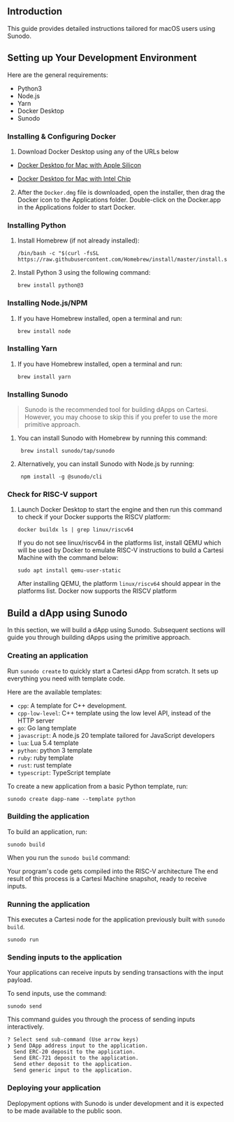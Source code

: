 
## Introduction

This guide provides detailed instructions tailored for macOS users using Sunodo.


## Setting up Your  Development Environment

Here are the general requirements:
- Python3
- Node.js
- Yarn
- Docker Desktop
- Sunodo

### Installing & Configuring Docker

1. Download Docker Desktop using any of the URLs below 
- [Docker Desktop for Mac with Apple Silicon](https://desktop.docker.com/mac/main/arm64/Docker.dmg?utm_source=docker&utm_medium=webreferral&utm_campaign=docs-driven-download-mac-arm64&_gl=1*1phjm84*_ga*MTA0MTIzOTI4LjE2OTcyNzA0OTY.*_ga_XJWPQMJYHQ*MTY5NzQ2ODc2Ny41LjEuMTY5NzQ2ODkyNy42MC4wLjA)

- [Docker Desktop for Mac with Intel Chip](https://desktop.docker.com/mac/main/amd64/Docker.dmg?utm_source=docker&utm_medium=webreferral&utm_campaign=docs-driven-download-mac-amd64&_gl=1*vl017u*_ga*MTA0MTIzOTI4LjE2OTcyNzA0OTY.*_ga_XJWPQMJYHQ*MTY5NzQ2ODc2Ny41LjEuMTY5NzQ2ODkyNy42MC4wLjA.)

2. After the `Docker.dmg` file is downloaded, open the installer, then drag the Docker icon to the Applications folder. 
Double-click on the Docker.app in the Applications folder to start Docker.

### Installing Python

1. Install Homebrew (if not already installed):

     ```
     /bin/bash -c "$(curl -fsSL https://raw.githubusercontent.com/Homebrew/install/master/install.sh)"
     ```

2. Install Python 3 using the following command:

     ```
     brew install python@3
     ``` 

### Installing Node.js/NPM

1. If you have Homebrew installed, open a terminal and run:

    ```
    brew install node
    ```

### Installing Yarn

1. If you have Homebrew installed, open a terminal and run:

    ```
    brew install yarn
    ``` 


### Installing Sunodo

 > Sunodo is the recommended tool for building dApps on Cartesi. However, you may choose to skip this if you prefer to use the more primitive approach.

1. You can install Sunodo with Homebrew by running this command:

   ```
    brew install sunodo/tap/sunodo
   ```

2. Alternatively, you can install Sunodo with Node.js by running:

   ```
    npm install -g @sunodo/cli
   ```


### Check for RISC-V support

1. Launch Docker Desktop to start the engine and then run this command to check if your Docker supports the RISCV platform:

   ```
   docker buildx ls | grep linux/riscv64
   ```

   If you do not see linux/riscv64 in the platforms list, install QEMU which will be used by Docker to emulate RISC-V instructions to build a Cartesi Machine with the command below: 

   ```
   sudo apt install qemu-user-static
   ```

   After installing QEMU, the platform `linux/riscv64` should appear in the platforms list. Docker now supports the RISCV platform


## Build a dApp using Sunodo

In this section, we will build a dApp using Sunodo. Subsequent sections will guide you through building dApps using the primitive approach.


### Creating an application

Run `sunodo create` to quickly start a Cartesi dApp from scratch. It sets up everything you need with template code.

Here are the available templates:

- `cpp`: A template for C++ development.
- `cpp-low-level`: C++ template using the low level API, instead of the HTTP server
- `go`: Go lang template
- `javascript`: A node.js 20 template tailored for JavaScript developers
- `lua`: Lua 5.4 template
- `python`: python 3 template
- `ruby`: ruby template
- `rust`: rust template
- `typescript`: TypeScript template

To create a new application from a basic Python template, run:

```
sunodo create dapp-name --template python
```
### Building the application

To build an application, run:

```
sunodo build
```

When you run the `sunodo build` command:

Your program's code gets compiled into the RISC-V architecture
The end result of this process is a Cartesi Machine snapshot, ready to receive inputs.
 
### Running the application

This executes a Cartesi node for the application previously built with `sunodo build`.

```
sunodo run
```

### Sending inputs to the application

Your applications can receive inputs by sending transactions with the input payload.

To send inputs, use the command:

```
sunodo send
```

This command guides you through the process of sending inputs interactively.

```
? Select send sub-command (Use arrow keys)
❯ Send DApp address input to the application.
  Send ERC-20 deposit to the application.
  Send ERC-721 deposit to the application.
  Send ether deposit to the application.
  Send generic input to the application.
```

### Deploying your application

Deplopyment options with Sunodo is under development and it is expected to be made available to the public soon.
